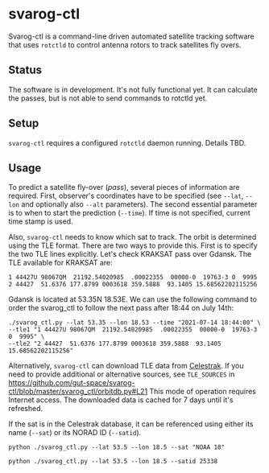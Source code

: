 # svarog-ctl

Svarog-ctl is a command-line driven automated satellite tracking software
that uses `rotctld` to control antenna rotors to track satellites fly overs.

## Status

The software is in development. It's not fully functional yet. It can calculate the passes,
but is not able to send commands to rotctld yet.

## Setup

`svarog-ctl` requires a configured `rotctld` daemon running. Details TBD.

## Usage

To predict a satellite fly-over (_pass_), several pieces of information are required.
First, observer's coordinates have to be specified (see `--lat`, `--lon` and optionally
also `--alt` parameters). The second essential parameter is to when to start the
prediction (`--time`). If time is not specified, current time stamp is used.

Also, `svarog-ctl` needs to know which sat to track. The orbit is determined using the TLE format. 
There are two ways to provide this. First is to specify the two TLE lines explicitly.
Let's check KRAKSAT pass over Gdansk. The TLE available for KRAKSAT are:

```
1 44427U 98067QM  21192.54020985  .00022355  00000-0  19763-3 0  9995
2 44427  51.6376 177.8799 0003618 359.5888  93.1405 15.68562202115256
```

Gdansk is located at 53.35N 18.53E. We can use the following command to order the svarog_ctl
to follow the next pass after 18:44 on July 14th:

```shell
./svarog_ctl.py --lat 53.35 --lon 18.53 --time "2021-07-14 18:44:00" \
--tle1 "1 44427U 98067QM  21192.54020985  .00022355  00000-0  19763-3 0  9995" \
--tle2 "2 44427  51.6376 177.8799 0003618 359.5888  93.1405 15.68562202115256"
```

Alternatively, `svarog-ctl` can download TLE data from [Celestrak](https://celestrak.com/NORAD/elements/active.txt).
If you need to provide additional or alternative sources, see `TLE_SOURCES` in 
https://github.com/gut-space/svarog-ctl/blob/master/svarog_ctl/orbitdb.py#L21
This mode of operation requires Internet access. The downloaded data is cached
for 7 days until it's refreshed.

If the sat is in the Celestrak database, it can be referenced using either its
name (`--sat`) or its NORAD ID (`--satid`).

```shell
python ./svarog_ctl.py --lat 53.5 --lon 18.5 --sat "NOAA 18"
```

```shell
python ./svarog_ctl.py --lat 53.5 --lon 18.5 --satid 25338
```

